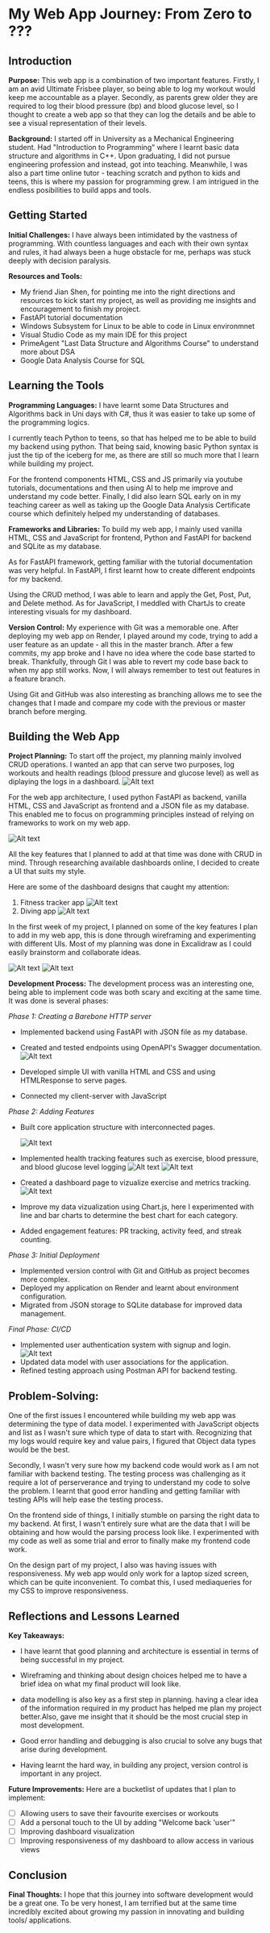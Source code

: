 # My Web App Journey: From Zero to ???

## Introduction

**Purpose:** This web app is a combination of two important features. Firstly, I am an avid Ultimate Frisbee player, so being able to log my workout would keep me accountable as a player. Secondly, as parents grew older they are required to log their blood pressure (bp) and blood glucose level, so I thought to create a web app so that they can log the details and be able to see a visual representation of their levels.

**Background:** I started off in University as a Mechanical Engineering student. Had "Introduction to Programming" where I learnt basic data structure and algorithms in C++. Upon graduating, I did not pursue engineering profession and instead, got into teaching. Meanwhile, I was also a part time online tutor - teaching scratch and python to kids and teens, this is where my passion for programming grew. I am intrigued in the endless posibilities to build apps and tools.

## Getting Started

**Initial Challenges:** I have always been intimidated by the vastness of programming. With countless languages and each with their own syntax and rules, it had always been a huge obstacle for me, perhaps was stuck deeply with decision paralysis.

**Resources and Tools:**

- My friend Jian Shen, for pointing me into the right directions and resources to kick start my project, as well as providing me insights and encouragement to finish my project.
- FastAPI tutorial documentation
- Windows Subsystem for Linux to be able to code in Linux environmnet
- Visual Studio Code as my main IDE for this project
- PrimeAgent "Last Data Structure and Algorithms Course" to understand more about DSA
- Google Data Analysis Course for SQL

## Learning the Tools

**Programming Languages:** I have learnt some Data Structures and Algorithms back in Uni days with C#, thus it was easier to take up some of the programming logics.

I currently teach Python to teens, so that has helped me to be able to build my backend using python. That being said, knowing basic Python syntax is just the tip of the iceberg for me, as there are still so much more that I learn while building my project.

For the frontend components HTML, CSS and JS primarily via youtube tutorials, documentations and then using AI to help me improve and understand my code better. Finally, I did also learn SQL early on in my teaching career as well as taking up the Google Data Analysis Certificate course which definitely helped my understanding of databases.

**Frameworks and Libraries:** To build my web app, I mainly used vanilla HTML, CSS and JavaScript for frontend, Python and FastAPI for backend and SQLite as my database.

As for FastAPI framework, getting familiar with the tutorial documentation was very helpful. In FastAPI, I first learnt how to create different endpoints for my backend.

Using the CRUD method, I was able to learn and apply the Get, Post, Put, and Delete method. As for JavaScript, I meddled with ChartJs to create interesting visuals for my dashboard.

**Version Control:** My experience with Git was a memorable one. After deploying my web app on Render, I played around my code, trying to add a user feature as an update - all this in the master branch. After a few commits, my app broke and I have no idea where the code base started to break. Thankfully, through Git I was able to revert my code base back to when my app still works. Now, I will always remember to test out features in a feature branch.

Using Git and GitHub was also interesting as branching allows me to see the changes that I made and compare my code with the previous or master branch before merging.

## Building the Web App

**Project Planning:** To start off the project, my planning mainly involved CRUD operations. I wanted an app that can serve two purposes, log workouts and health readings (blood pressure and glucose level) as well as diplaying the logs in a dashboard.
![Alt text](app/assets/planning.png "CRUD")

For the web app architecture, I used python FastAPI as backend, vanilla HTML, CSS and JavaScript as frontend and a JSON file as my database. This enabled me to focus on programming principles instead of relying on frameworks to work on my web app.

![Alt text](app/assets/architecture.png "architecture")

All the key features that I planned to add at that time was done with CRUD in mind. Through researching available dashboards online, I decided to create a UI that suits my style.

Here are some of the dashboard designs that caught my attention:

1. Fitness tracker app
   ![Alt text](app/assets/research1.gif "design idea1")
2. Diving app
   ![Alt text](app/assets/research2.png "design idea2")

In the first week of my project, I planned on some of the key features I plan to add in my web app, this is done through wireframing and experimenting with different UIs. Most of my planning was done in Excalidraw as I could easily brainstorm and collaborate ideas.

![Alt text](app/assets/UI-wireframe.png "wireframe")
![Alt text](app/assets/version-control.png "git")

**Development Process:** The development process was an interesting one, being able to implement code was both scary and exciting at the same time. It was done is several phases:

_Phase 1: Creating a Barebone HTTP server_

- Implemented backend using FastAPI with JSON file as my database.
- Created and tested endpoints using OpenAPI's Swagger documentation.
  ![Alt text](app/assets/swagger.png "testing")

- Developed simple UI with vanilla HTML and CSS and using HTMLResponse to serve pages.
- Connected my client-server with JavaScript

_Phase 2: Adding Features_

- Built core application structure with interconnected pages.

  ![Alt text](app/assets/nav.png "navigation")

- Implemented health tracking features such as exercise, blood pressure, and blood glucose level logging
  ![Alt text](app/assets/health.png "health page") ![Alt text](app/assets/exercise.png "exercise page")

- Created a dashboard page to vizualize exercise and metrics tracking.
  ![Alt text](app/assets/dashboard.png "dashboard page")
- Improve my data vizualization using Chart.js, here I experimented with line and bar charts to determine the best chart for each category.
- Added engagement features: PR tracking, activity feed, and streak counting.

_Phase 3: Initial Deployment_

- Implemented version control with Git and GitHub as project becomes more complex.
- Deployed my application on Render and learnt about environment configuration.
- Migrated from JSON storage to SQLite database for improved data management.

_Final Phase: CI/CD_

- Implemented user authentication system with signup and login.
  ![Alt text](app/assets/signup.png "Sign up and Login Page")
- Updated data model with user associations for the application.
- Refined testing approach using Postman API for backend testing.

## **Problem-Solving:**

One of the first issues I encountered while building my web app was determining the type of data model. I experimented with JavaScript objects and list as I wasn't sure which type of data to start with. Recognizing that my logs would require key and value pairs, I figured that Object data types would be the best.

Secondly, I wasn't very sure how my backend code would work as I am not familiar with backend testing. The testing process was challenging as it require a lot of perserverance and trying to understand my code to solve the problem. I learnt that good error handling and getting familiar with testing APIs will help ease the testing process.

On the frontend side of things, I initially stumble on parsing the right data to my backend. At first, I wasn't entirely sure what are the data that I will be obtaining and how would the parsing process look like. I experimented with my code as well as some trial and error to finally make my frontend code work.

On the design part of my project, I also was having issues with responsiveness. My web app would only work for a laptop sized screen, which can be quite inconvenient. To combat this, I used mediaqueries for my CSS to improve responsiveness.

## Reflections and Lessons Learned

**Key Takeaways:**

- I have learnt that good planning and architecture is essential in terms of being successful in my project.

- Wireframing and thinking about design choices helped me to have a brief idea on what my final product will look like.

- data modelling is also key as a first step in planning. having a clear idea of the information required in my product has helped me plan my project better.Also, gave me insight that it should be the most crucial step in most development.

- Good error handling and debugging is also crucial to solve any bugs that arise during development.

- Having learnt the hard way, in building any project, version control is important in any project.

**Future Improvements:** Here are a bucketlist of updates that I plan to implement:

- [ ] Allowing users to save their favourite exercises or workouts
- [ ] Add a personal touch to the UI by adding "Welcome back 'user'"
- [ ] Improving dashboard visualization
- [ ] Improving responsiveness of my dashboard to allow access in various views

## Conclusion

**Final Thoughts:** I hope that this journey into software development would be a great one. To be very honest, I am terrified but at the same time incredibly excited about growing my passion in innovating and building tools/ applications.
